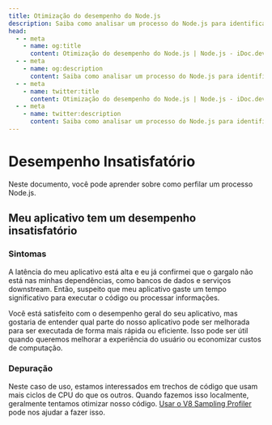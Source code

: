 ```yaml
---
title: Otimização do desempenho do Node.js
description: Saiba como analisar um processo do Node.js para identificar gargalos de desempenho e otimizar o código para uma melhor eficiência e experiência do usuário.
head:
  - - meta
    - name: og:title
      content: Otimização do desempenho do Node.js | Node.js - iDoc.dev
  - - meta
    - name: og:description
      content: Saiba como analisar um processo do Node.js para identificar gargalos de desempenho e otimizar o código para uma melhor eficiência e experiência do usuário.
  - - meta
    - name: twitter:title
      content: Otimização do desempenho do Node.js | Node.js - iDoc.dev
  - - meta
    - name: twitter:description
      content: Saiba como analisar um processo do Node.js para identificar gargalos de desempenho e otimizar o código para uma melhor eficiência e experiência do usuário.
---
```



# Desempenho Insatisfatório
Neste documento, você pode aprender sobre como perfilar um processo Node.js.

## Meu aplicativo tem um desempenho insatisfatório

### Sintomas

A latência do meu aplicativo está alta e eu já confirmei que o gargalo não está nas minhas dependências, como bancos de dados e serviços downstream. Então, suspeito que meu aplicativo gaste um tempo significativo para executar o código ou processar informações.

Você está satisfeito com o desempenho geral do seu aplicativo, mas gostaria de entender qual parte do nosso aplicativo pode ser melhorada para ser executada de forma mais rápida ou eficiente. Isso pode ser útil quando queremos melhorar a experiência do usuário ou economizar custos de computação.

### Depuração
Neste caso de uso, estamos interessados em trechos de código que usam mais ciclos de CPU do que os outros. Quando fazemos isso localmente, geralmente tentamos otimizar nosso código. [Usar o V8 Sampling Profiler](/pt/nodejs/guide/profiling-nodejs-applications) pode nos ajudar a fazer isso.

